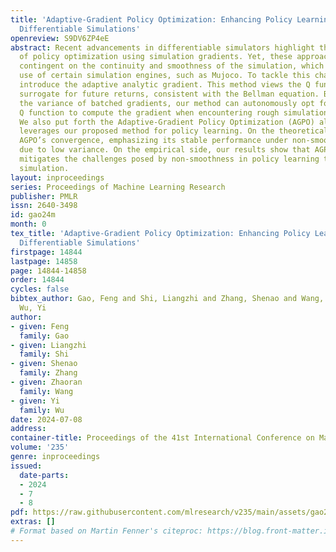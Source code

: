 ```yaml
---
title: 'Adaptive-Gradient Policy Optimization: Enhancing Policy Learning in Non-Smooth
  Differentiable Simulations'
openreview: S9DV6ZP4eE
abstract: Recent advancements in differentiable simulators highlight the potential
  of policy optimization using simulation gradients. Yet, these approaches are largely
  contingent on the continuity and smoothness of the simulation, which precludes the
  use of certain simulation engines, such as Mujoco. To tackle this challenge, we
  introduce the adaptive analytic gradient. This method views the Q function as a
  surrogate for future returns, consistent with the Bellman equation. By analyzing
  the variance of batched gradients, our method can autonomously opt for a more resilient
  Q function to compute the gradient when encountering rough simulation transitions.
  We also put forth the Adaptive-Gradient Policy Optimization (AGPO) algorithm, which
  leverages our proposed method for policy learning. On the theoretical side, we demonstrate
  AGPO’s convergence, emphasizing its stable performance under non-smooth dynamics
  due to low variance. On the empirical side, our results show that AGPO effectively
  mitigates the challenges posed by non-smoothness in policy learning through differentiable
  simulation.
layout: inproceedings
series: Proceedings of Machine Learning Research
publisher: PMLR
issn: 2640-3498
id: gao24m
month: 0
tex_title: 'Adaptive-Gradient Policy Optimization: Enhancing Policy Learning in Non-Smooth
  Differentiable Simulations'
firstpage: 14844
lastpage: 14858
page: 14844-14858
order: 14844
cycles: false
bibtex_author: Gao, Feng and Shi, Liangzhi and Zhang, Shenao and Wang, Zhaoran and
  Wu, Yi
author:
- given: Feng
  family: Gao
- given: Liangzhi
  family: Shi
- given: Shenao
  family: Zhang
- given: Zhaoran
  family: Wang
- given: Yi
  family: Wu
date: 2024-07-08
address:
container-title: Proceedings of the 41st International Conference on Machine Learning
volume: '235'
genre: inproceedings
issued:
  date-parts:
  - 2024
  - 7
  - 8
pdf: https://raw.githubusercontent.com/mlresearch/v235/main/assets/gao24m/gao24m.pdf
extras: []
# Format based on Martin Fenner's citeproc: https://blog.front-matter.io/posts/citeproc-yaml-for-bibliographies/
---
```

